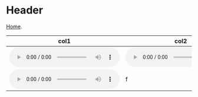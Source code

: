 
# Header

[Home](https://d-byrne1.github.io/mscproject/).

| col1 | col2 | col3 |
| --- | --- | --- |
| <audio src="gh-pages/tail8/sample_1.wav" controls></audio> | <audio src="gh-pages/tail8/sample_1.wav" controls></audio> | a | |
| <audio src="gh-pages/tail8/sample_1.wav" controls></audio>| f | g | h |
